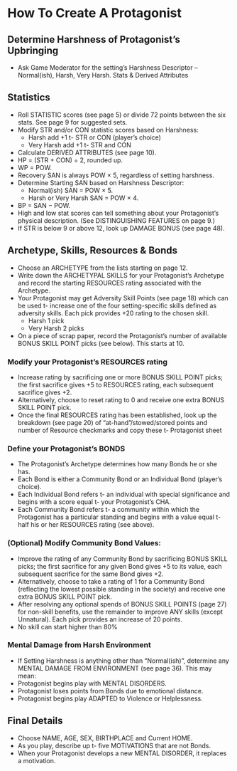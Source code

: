 # How To Create A Protagonist

## Determine Harshness of Protagonist’s Upbringing
- Ask Game Moderator for the setting’s Harshness Descriptor – Normal(ish), Harsh, Very Harsh.
Stats & Derived Attributes

## Statistics
- Roll STATISTIC scores (see page 5) or divide 72 points between the six stats. See page 9 for suggested sets.
- Modify STR and/or CON statistic scores based on Harshness:
	- Harsh add +1 t- STR or CON (player’s choice)
	- Very Harsh add +1 t- STR and CON
- Calculate DERIVED ATTRIBUTES (see page 10).
- HP = (STR + CON) ÷ 2, rounded up.
- WP = POW.
- Recovery SAN is always POW × 5, regardless of setting harshness.
- Determine Starting SAN based on Harshness Descriptor:
	- Normal(ish) SAN = POW × 5.
	- Harsh or Very Harsh SAN = POW × 4.
- BP = SAN − POW.
- High and low stat scores can tell something about your Protagonist’s physical description. (See DISTINGUISHING FEATURES on page 9.)
- If STR is below 9 or above 12, look up DAMAGE BONUS (see page 48).

## Archetype, Skills, Resources & Bonds
- Choose an ARCHETYPE from the lists starting on page 12.
- Write down the ARCHETYPAL SKILLS for your Protagonist’s Archetype and record the starting RESOURCES rating associated with the Archetype.
- Your Protagonist may get Adversity Skill Points (see page 18) which can be used t- increase one of the four setting-specific skills defined as adversity skills. Each pick provides +20 rating to the chosen skill.
	- Harsh 1 pick
	- Very Harsh 2 picks
- On a piece of scrap paper, record the Protagonist’s number of available BONUS SKILL POINT picks (see below). This starts at 10.

### Modify your Protagonist’s RESOURCES rating
- Increase rating by sacrificing one or more BONUS SKILL POINT picks; the first sacrifice gives +5 to RESOURCES rating, each subsequent sacrifice gives +2. 
- Alternatively, choose to reset rating to 0 and receive one extra BONUS SKILL POINT pick.
- Once the final RESOURCES rating has been established, look up the breakdown (see page 20) of “at-hand”/stowed/stored points and number of Resource checkmarks and copy these t- Protagonist sheet

### Define your Protagonist’s BONDS
- The Protagonist’s Archetype determines how many Bonds he or she has.
- Each Bond is either a Community Bond or an Individual Bond (player’s choice).
- Each Individual Bond refers t- an individual with special significance and begins with a score equal t- your Protagonist’s CHA.
- Each Community Bond refers t- a community within which the Protagonist has a particular standing and begins with a value equal t- half his or her RESOURCES rating (see above).

### (Optional) Modify Community Bond Values:
- Improve the rating of any Community Bond by sacrificing BONUS SKILL picks; the first sacrifice for any given Bond gives +5 to its value, each subsequent sacrifice for the same Bond gives +2.
- Alternatively, choose to take a rating of 1 for a Community Bond (reflecting the lowest possible standing in the society) and receive one extra BONUS SKILL POINT pick.
- After resolving any optional spends of BONUS SKILL POINTS (page 27) for non-skill benefits, use the remainder to improve ANY skills (except Unnatural). Each pick provides an increase of 20 points.
- No skill can start higher than 80%

### Mental Damage from Harsh Environment
- If Setting Harshness is anything other than “Normal(ish)”, determine any MENTAL DAMAGE FROM ENVIRONMENT (see page 36). This may mean:
- Protagonist begins play with MENTAL DISORDERS.
- Protagonist loses points from Bonds due to emotional distance.
- Protagonist begins play ADAPTED to Violence or Helplessness.

## Final Details
- Choose NAME, AGE, SEX, BIRTHPLACE and Current HOME.
- As you play, describe up t- five MOTIVATIONS that are not Bonds.
- When your Protagonist develops a new MENTAL DISORDER, it replaces a motivation.

